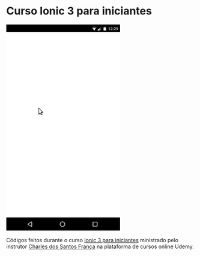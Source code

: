 # Curso Ionic 3 para iniciantes

![Aplicativo de listagem de filmes](screenshot.gif)

Códigos feitos durante o curso [Ionic 3 para iniciantes](https://www.udemy.com/course/ionic-3-para-iniciantes/) ministrado pelo instrutor [Charles dos Santos França](https://www.udemy.com/user/charles-dos-santos-franca/) na plataforma de cursos online Udemy.